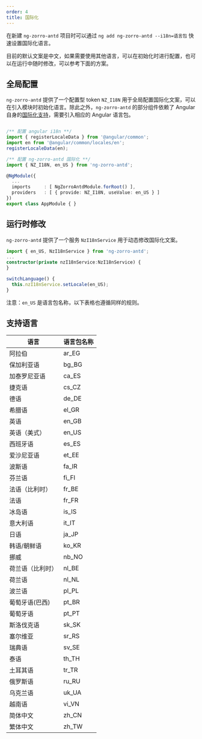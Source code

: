 ```yaml
---
order: 4
title: 国际化
---
```


在新建 `ng-zorro-antd` 项目时可以通过 `ng add ng-zorro-antd --i18n=语言包` 快速设置国际化语言。

目前的默认文案是中文，如果需要使用其他语言，可以在初始化时进行配置，也可以在运行中随时修改，可以参考下面的方案。

## 全局配置

`ng-zorro-antd` 提供了一个配置型 token `NZ_I18N` 用于全局配置国际化文案，可以在引入模块时初始化语言。除此之外，`ng-zorro-antd` 的部分组件依赖了 Angular 自身的[国际化支持](https://angular.io/guide/i18n)，需要引入相应的 Angular 语言包。


```typescript

/** 配置 angular i18n **/
import { registerLocaleData } from '@angular/common';
import en from '@angular/common/locales/en';
registerLocaleData(en);

/** 配置 ng-zorro-antd 国际化 **/
import { NZ_I18N, en_US } from 'ng-zorro-antd';

@NgModule({
  ...
  imports     : [ NgZorroAntdModule.forRoot() ],
  providers   : [ { provide: NZ_I18N, useValue: en_US } ]
})
export class AppModule { }

```


## 运行时修改

`ng-zorro-antd` 提供了一个服务 `NzI18nService` 用于动态修改国际化文案。

```typescript
import { en_US, NzI18nService } from 'ng-zorro-antd';
...
constructor(private nzI18nService:NzI18nService) {
}

switchLanguage() {
  this.nzI18nService.setLocale(en_US);
}

```

注意：`en_US` 是语言包名称，以下表格也遵循同样的规则。



## 支持语言

|语言|语言包名称|
|---|---|
|阿拉伯|ar_EG|
|保加利亚语|bg_BG|
|加泰罗尼亚语|ca_ES|
|捷克语|cs_CZ|
|德语|de_DE|
|希腊语|el_GR|
|英语|en_GB|
|英语（美式）|en_US|
|西班牙语|es_ES|
|爱沙尼亚语|et_EE|
|波斯语|fa_IR|
|芬兰语|fi_FI|
|法语（比利时）|fr_BE|
|法语|fr_FR|
|冰岛语|is_IS|
|意大利语|it_IT|
|日语|ja_JP|
|韩语/朝鲜语|ko_KR|
|挪威|nb_NO|
|荷兰语（比利时）|nl_BE|
|荷兰语|nl_NL|
|波兰语|pl_PL|
|葡萄牙语(巴西)|pt_BR|
|葡萄牙语|pt_PT|
|斯洛伐克语|sk_SK|
|塞尔维亚|sr_RS|
|瑞典语|sv_SE|
|泰语|th_TH|
|土耳其语|tr_TR|
|俄罗斯语|ru_RU|
|乌克兰语|uk_UA|
|越南语|vi_VN|
|简体中文|zh_CN|
|繁体中文|zh_TW|

